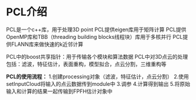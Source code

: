 # PCL介绍
PCL是一个c++库，用于处理3D point
PCL提供eigen库用于矩阵计算
PCL提供OpenMP库和TBB（threading building blocks线程块）库用于多核并行
PCL提供FLANN库来做快速的k近邻计算

PCL中的boost共享指针：用于传输各个模块和算法数据
PCL中对3D点云的处理包括：滤波，特征估计，表面重构，模型拟合，点云分割，三维重构等

**PCL的使用流程：**
1.创建processing对象（滤波，特征估计，点云分割）
2.使用setInputCloud将输入的点云数据传到module中
3.调参
4.计算得到输出
5.将原始输入和计算的结果一起传输到FPFH估计对象中







